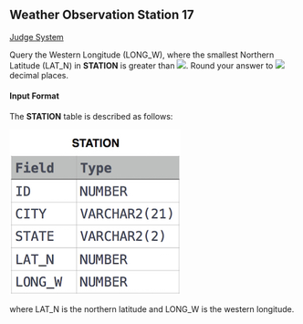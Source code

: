 ## Weather Observation Station 17

[Judge System](https://www.hackerrank.com/challenges/weather-observation-station-17/problem)

Query the Western Longitude (LONG_W), where the smallest Northern Latitude (LAT_N) in **STATION** is greater than <img src="https://latex.codecogs.com/svg.latex?\Large&space;38.7780">. Round your answer to <img src="https://latex.codecogs.com/svg.latex?\Large&space;4"> decimal places.

#### Input Format

The **STATION** table is described as follows:

![](https://github.com/andy489/Database/blob/master/assets/Weather%20Observation%20Station%201.jpg)

where LAT_N is the northern latitude and LONG_W is the western longitude.

